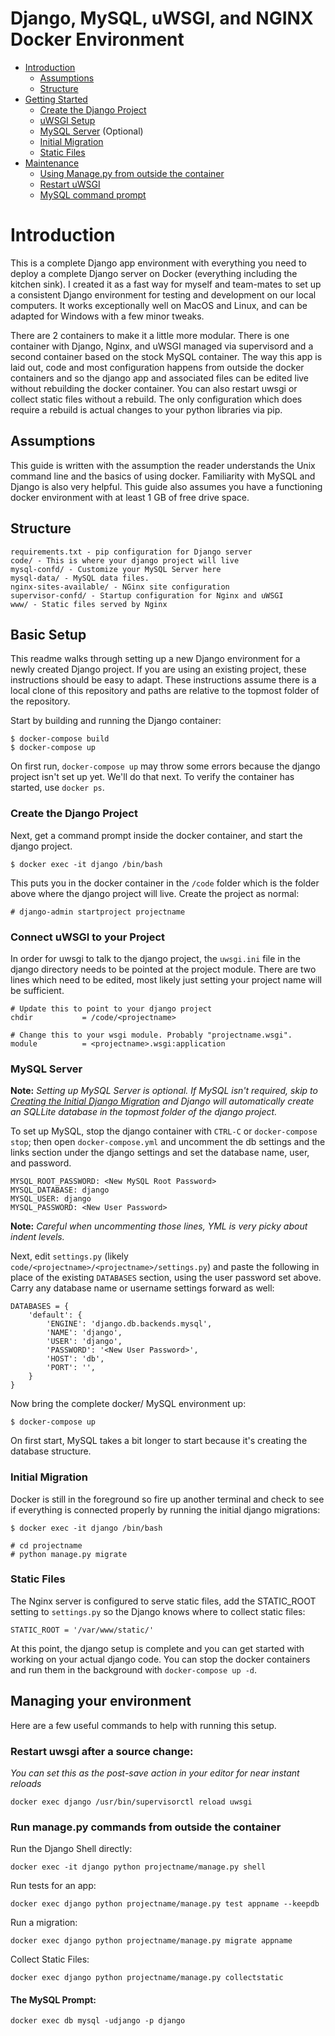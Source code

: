 # Django, MySQL, uWSGI, and NGINX Docker Environment

- [Introduction](#introduction)
  - [Assumptions](#assumptions)
  - [Structure](#structure)
- [Getting Started](#basic-setup)
  - [Create the Django Project](#create-the-django-project)
  - [uWSGI Setup](#connect-uwsgi-to-your-project)
  - [MySQL Server](#mysql-server) (Optional)
  - [Initial Migration](#initial-migration)
  - [Static Files](#static-files)
- [Maintenance](#managing-your-environment)
  - [Using Manage.py from outside the container](#run-managepy-commands-from-outside-the-container)
  - [Restart uWSGI](#restart-uwsgi-after-a-source-change)
  - [MySQL command prompt](#the-mysql-prompt)

# Introduction

This is a complete Django app environment with everything you need to deploy a complete Django server on Docker (everything including the kitchen sink). I created it as a fast way for myself and team-mates to set up a consistent Django environment for testing and development on our local computers. It works exceptionally well on MacOS and Linux, and can be adapted for Windows with a few minor tweaks. 

There are 2 containers to make it a little more modular. There is one container with Django, Nginx, and uWSGI managed via supervisord and a second container based on the stock MySQL container. The way this app is laid out, code and most configuration happens from outside the docker containers and so the django app and associated files can be edited live without rebuilding the docker container. You can also restart uwsgi or collect static files without a rebuild. The only configuration which does require a rebuild is actual changes to your python libraries via pip. 

## Assumptions

This guide is written with the assumption the reader understands the Unix command line and the basics of using docker. Familiarity with MySQL and Django is also very helpful. This guide also assumes you have a functioning docker environment with at least 1 GB of free drive space.

## Structure

    requirements.txt - pip configuration for Django server
    code/ - This is where your django project will live
    mysql-confd/ - Customize your MySQL Server here
    mysql-data/ - MySQL data files.      
    nginx-sites-available/ - NGinx site configuration
    supervisor-confd/ - Startup configuration for Nginx and uWSGI
    www/ - Static files served by Nginx

## Basic Setup

This readme walks through setting up a new Django environment for a newly created Django project. If you are using an existing project, these instructions should be easy to adapt. These instructions assume there is a local clone of this repository and paths are relative to the topmost folder of the repository. 

Start by building and running the Django container:
    
    $ docker-compose build
    $ docker-compose up

On first run, `docker-compose up` may throw some errors because the django project isn't set up yet. We'll do that next. To verify the container has started, use `docker ps`. 

### Create the Django Project

Next, get a command prompt inside the docker container, and start the django project.

    $ docker exec -it django /bin/bash

This puts you in the docker container in the `/code` folder which is the folder above where the django project will live. Create the project as normal:

    # django-admin startproject projectname

### Connect uWSGI to your Project

In order for uwsgi to talk to the django project, the `uwsgi.ini` file in the django directory needs to be pointed at the project module. There are two lines which need to be edited, most likely just setting your project name will be sufficient.

    # Update this to point to your django project
    chdir           = /code/<projectname>

    # Change this to your wsgi module. Probably "projectname.wsgi".
    module          = <projectname>.wsgi:application

### MySQL Server

**Note:** *Setting up MySQL Server is optional. If MySQL isn't required, skip to [Creating the Initial Django Migration](#creating-the-initial-migration) and Django will automatically create an SQLLite database in the topmost folder of the django project.*

To set up MySQL, stop the django container with `CTRL-C` or `docker-compose stop`; then open `docker-compose.yml` and uncomment the db settings and the links section under the django settings and set the database name, user, and password. 

    MYSQL_ROOT_PASSWORD: <New MySQL Root Password>
    MYSQL_DATABASE: django
    MYSQL_USER: django
    MYSQL_PASSWORD: <New User Password>

**Note:** *Careful when uncommenting those lines, YML is very picky about indent levels.*

Next, edit `settings.py` (likely `code/<projectname>/<projectname>/settings.py`) and paste the following in place of the existing `DATABASES` section, using the user password set above. Carry any database name or username settings forward as well: 

    DATABASES = {
        'default': {
            'ENGINE': 'django.db.backends.mysql',
            'NAME': 'django',
            'USER': 'django',
            'PASSWORD': '<New User Password>',
            'HOST': 'db',
            'PORT': '',
        }
    }

Now bring the complete docker/ MySQL environment up:

    $ docker-compose up

On first start, MySQL takes a bit longer to start because it's creating the database structure. 

### Initial Migration

Docker is still in the foreground so fire up another terminal and check to see if everything is connected properly by running the initial django migrations:

    $ docker exec -it django /bin/bash

    # cd projectname
    # python manage.py migrate

### Static Files

The Nginx server is configured to serve static files, add the STATIC_ROOT setting to `settings.py` so the Django knows where to collect static files:

    STATIC_ROOT = '/var/www/static/'

At this point, the django setup is complete and you can get started with working on your actual django code. You can stop the docker containers and run them in the background with `docker-compose up -d`.

## Managing your environment

Here are a few useful commands to help with running this setup.

### Restart uwsgi after a source change:

*You can set this as the post-save action in your editor for near instant reloads*

    docker exec django /usr/bin/supervisorctl reload uwsgi

### Run manage.py commands from outside the container

Run the Django Shell directly:

    docker exec -it django python projectname/manage.py shell

Run tests for an app:

    docker exec django python projectname/manage.py test appname --keepdb

Run a migration:

    docker exec django python projectname/manage.py migrate appname

Collect Static Files:

    docker exec django python projectname/manage.py collectstatic

#### The MySQL Prompt:

    docker exec db mysql -udjango -p django

